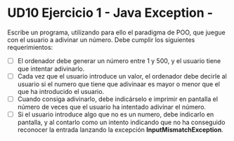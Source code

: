 # UD10 Ejercicio 1 - Java Exception -
Escribe un programa, utilizando para ello el paradigma de POO, que juegue con el usuario a adivinar un número. Debe cumplir los siguientes requerimientos:
- [ ] El ordenador debe generar un número entre 1 y 500, y el usuario tiene que intentar adivinarlo.
- [ ] Cada vez que el usuario introduce un valor, el ordenador debe decirle al usuario si el numero que tiene que adivinaar es mayor o menor que el que ha introducido el usuario.
- [ ] Cuando consiga adivinarlo, debe indicárselo e imprimir en pantalla el número de veces que el usuario ha intentado adivinar el número.
- [ ] Si el usuario introduce algo que no es un numero, debe indicarlo en pantalla, y al contarlo como un intento indicando que no ha conseguido reconocer la entrada lanzando la excepción **InputMismatchException**.
